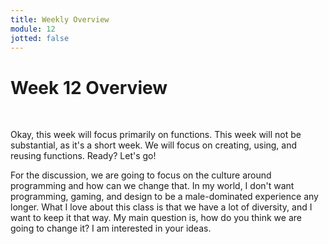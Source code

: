 ```yaml
---
title: Weekly Overview
module: 12
jotted: false
---
```


# Week 12 Overview <br />


<br />


Okay, this week will focus primarily on functions.  This week will not be substantial, as it's a short week.  We will focus on creating, using, and reusing functions.  Ready?  Let's go!

For the discussion, we are going to focus on the culture around programming and how can we change that.  In my world, I don't want programming, gaming, and design to be a male-dominated experience any longer.  What I love about this class is that we have a lot of diversity, and I want to keep it that way.  My main question is, how do you think we are going to change it?  I am interested in your ideas.